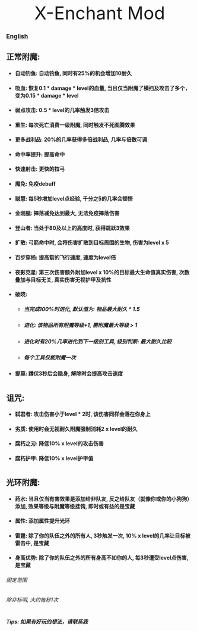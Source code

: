 <div style="text-align: center; font-size: xxx-large"> X-Enchant Mod </div>

### [English](README_EN_US.md)

## 正常附魔:

- #### 自动钓鱼: 自动钓鱼, 同时有25%的机会增加10耐久
- #### 吸血: 恢复0.1 * damage * level的血量, 当且仅当附魔了横扫及攻击了多个，变为0.15 * damage * level
- #### 弱点攻击: 0.5 * level的几率触发3倍攻击
- #### 重生: 每次死亡消费一级附魔, 同时触发不死图腾效果
- #### 更多战利品: 20%的几率获得多倍战利品, 几率与倍数可调
- #### 命中率提升: 提高命中
- #### 快速射击: 更快的拉弓
- #### 魔免: 免疫debuff
- #### 聪慧: 每5秒增加level点经验, 千分之5的几率会顿悟
- #### 金刚腿: 摔落减免达到最大, 无法免疫摔落伤害
- #### 登山者: 当处于80及以上的高度时, 获得跳跃3效果
- #### 扩散: 弓箭命中时, 会将伤害扩散到目标周围的生物, 伤害为level x 5
- #### 百步穿杨: 提高箭的飞行速度, 速度为level倍
- #### 夜影克星: 第三次伤害额外附加level x 10%的目标最大生命值真实伤害, 次数叠加与目标无关, 真实伤害无视护甲及抗性
- #### 破晓:
    - ##### 当完成100%时进化, 默认值为: 物品最大耐久 * 1.5
    - ##### 进化: 该物品所有附魔等级+1, 需附魔最大等级 > 1
    - ##### 进化时有20%几率进化到下一级别工具, 级别判断: 最大耐久比较
    - ##### 每个工具仅能附魔一次
- #### 提莫: 蹲伏3秒后会隐身, 解除时会提高攻击速度

#

## 诅咒:

- #### 弑君者: 攻击伤害小于level * 2时, 该伤害同样会落在你身上
- #### 劣质: 使用时会无视耐久附魔强制消耗2 x level的耐久
- #### 腐朽之刃: 降低10% x level的攻击伤害
- #### 腐朽护甲: 降低10% x level护甲值

#

## 光环附魔:

- #### 药水: 当且仅当有害效果是添加给非队友, 反之给队友（就像你或你的小狗狗）添加, 效果等级与附魔等级挂钩, 即时或有益的是宝藏
- #### 属性: 添加属性提升光环
- #### 雷霆: 除了你的队伍之外的所有人, 3秒触发一次, 10% x level的几率让目标被雷击中, 是宝藏
- #### 身高优势: 除了你的队伍之外的所有身高不如你的人, 每3秒遭受level点伤害, 是宝藏

###### 固定范围

###### 除非标明, 大约每秒1次

#

##### Tips: 如果有好玩的想法，请联系我
